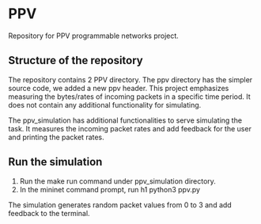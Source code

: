 # PPV
Repository for PPV programmable networks project.

## Structure of the repository
The repository contains 2 PPV directory. The ppv directory has the simpler source code, we added a new ppv header. This project emphasizes measuring the bytes/rates of incoming packets in a specific time period. It does not contain any additional functionality for simulating.

The ppv_simulation has additional functionalities to serve simulating the task. It measures the incoming packet rates and add feedback for the user and printing the packet rates.

## Run the simulation
1. Run the make run command under ppv_simulation directory.
1. In the mininet command prompt, run h1 python3 ppv.py

The simulation generates random packet values from 0 to 3 and add feedback to the terminal.
